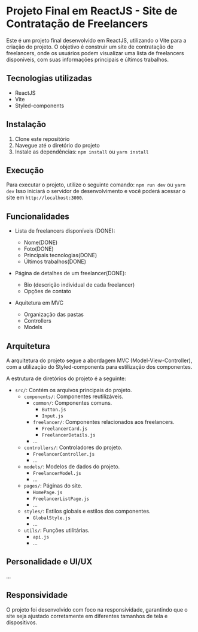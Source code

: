 # Projeto Final em ReactJS - Site de Contratação de Freelancers

Este é um projeto final desenvolvido em ReactJS, utilizando o Vite para a criação do projeto. O objetivo é construir um site de contratação de freelancers, onde os usuários podem visualizar uma lista de freelancers disponíveis, com suas informações principais e últimos trabalhos.

## Tecnologias utilizadas

- ReactJS
- Vite
- Styled-components

## Instalação

1. Clone este repositório
2. Navegue até o diretório do projeto
3. Instale as dependências: `npm install` ou `yarn install`

## Execução

Para executar o projeto, utilize o seguinte comando: `npm run dev` ou `yarn dev`
Isso iniciará o servidor de desenvolvimento e você poderá acessar o site em `http://localhost:3000`.

## Funcionalidades

- Lista de freelancers disponíveis (DONE):

  - Nome(DONE)
  - Foto(DONE)
  - Principais tecnologias(DONE)
  - Últimos trabalhos(DONE)

- Página de detalhes de um freelancer(DONE):

  - Bio (descrição individual de cada freelancer)
  - Opções de contato

- Aquitetura em MVC
  - Organização das pastas
  - Controllers
  - Models

## Arquitetura

A arquitetura do projeto segue a abordagem MVC (Model-View-Controller), com a utilização do Styled-components para estilização dos componentes.

A estrutura de diretórios do projeto é a seguinte:

- `src/`: Contém os arquivos principais do projeto.
  - `components/`: Componentes reutilizáveis.
    - `common/`: Componentes comuns.
      - `Button.js`
      - `Input.js`
    - `freelancer/`: Componentes relacionados aos freelancers.
      - `FreelancerCard.js`
      - `FreelancerDetails.js`
    - ...
  - `controllers/`: Controladores do projeto.
    - `FreelancerController.js`
    - ...
  - `models/`: Modelos de dados do projeto.
    - `FreelancerModel.js`
    - ...
  - `pages/`: Páginas do site.
    - `HomePage.js`
    - `FreelancerListPage.js`
    - ...
  - `styles/`: Estilos globais e estilos dos componentes.
    - `GlobalStyle.js`
    - ...
  - `utils/`: Funções utilitárias.
    - `api.js`
    - ...

## Personalidade e UI/UX

...

## Responsividade

O projeto foi desenvolvido com foco na responsividade, garantindo que o site seja ajustado corretamente em diferentes tamanhos de tela e dispositivos.
